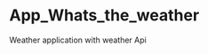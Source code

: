 # App_Whats_the_weather
Weather application with weather  Api   

























  
















